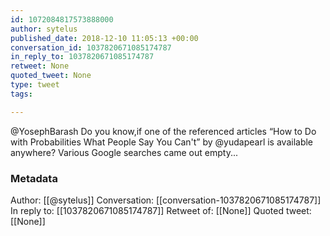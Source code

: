 ```yaml
---
id: 1072084817573888000
author: sytelus
published_date: 2018-12-10 11:05:13 +00:00
conversation_id: 1037820671085174787
in_reply_to: 1037820671085174787
retweet: None
quoted_tweet: None
type: tweet
tags:

---
```


@YosephBarash Do you know,if one of the referenced articles “How to Do with Probabilities What People Say You Can't” by @yudapearl is available anywhere? Various Google searches came out empty...

### Metadata

Author: [[@sytelus]]
Conversation: [[conversation-1037820671085174787]]
In reply to: [[1037820671085174787]]
Retweet of: [[None]]
Quoted tweet: [[None]]
